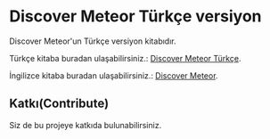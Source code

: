 Discover Meteor Türkçe versiyon
=========

Discover Meteor'un Türkçe versiyon kitabıdır.

Türkçe kitaba buradan ulaşabilirsiniz.: [Discover Meteor Türkçe](http://tr.discovermeteor.com).

İngilizce kitaba buradan ulaşabilirsiniz.: [Discover Meteor](http://discovermeteor.com).


## Katkı(Contribute)
Siz de bu projeye katkıda bulunabilirsiniz.
